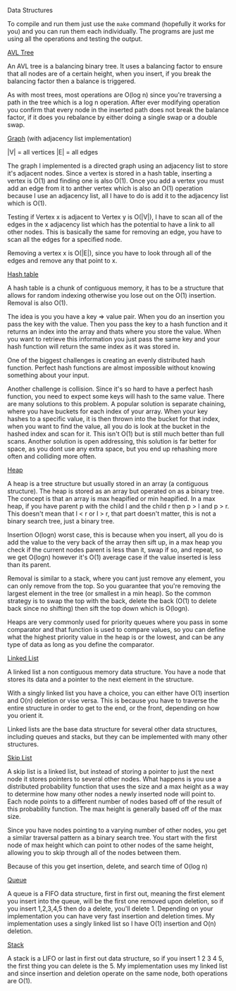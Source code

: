 Data Structures

  To compile and run them just use the `make` command (hopefully it works for you)
  and you can run them each individually. The programs are just me using all the operations
  and testing the output.

[AVL Tree](avltree.h)

  An AVL tree is a balancing binary tree. It uses a balancing factor to ensure that all
  nodes are of a certain height, when you insert, if you break the balancing factor 
  then a balance is triggered.

  As with most trees, most operations are O(log n) since you're traversing a path in
  the tree which is a log n operation. After ever modifying operation you confirm that
  every node in the inserted path does not break the balance factor, if it does you 
  rebalance by either doing a single swap or a double swap.


[Graph](directed_graph_adj_list.h) (with adjacency list implementation)

  |V| = all vertices
  |E| = all edges

  The graph I implemented is a directed graph using an adjacency list to store it's
  adjacent nodes. Since a vertex is stored in a hash table, inserting a vertex is O(1)
  and finding one is also O(1). Once you add a vertex you must add an edge from it to
  anther vertex which is also an O(1) operation because I use an adjacency list, all 
  I have to do is add it to the adjacency list which is O(1).

  Testing if Vertex x is adjacent to Vertex y is O(|V|), I have to scan all of the
  edges in the x adjacency list which has the potential to have a link to all other
  nodes. This is basically the same for removing an edge, you have to scan all the 
  edges for a specified node.

  Removing a vertex x is O(|E|), since you have to look through all of the edges and
  remove any that point to x.

[Hash table](hash.h)

  A hash table is a chunk of contiguous memory, it has to be a structure that allows
  for random indexing otherwise you lose out on the O(1) insertion. Removal is also
  O(1).

  The idea is you you have a key => value pair. When you do an insertion you pass 
  the key with the value. Then you pass the key to a hash function and it returns an
  index into the array and thats where you store the value. When you want to retrieve 
  this information you just pass the same key and your hash function will return the
  same index as it was stored in.

  One of the biggest challenges is creating an evenly distributed hash function.
  Perfect hash functions are almost impossible without knowing something about your
  input. 

  Another challenge is collision. Since it's so hard to have a perfect hash function,
  you need to expect some keys will hash to the same value. There are many solutions 
  to this problem. A popular solution is separate chaining, where you have buckets
  for each index of your array. When your key hashes to a specific value, it is then
    thrown into the bucket for that index, when you want to find the value, all you do
    is look at the bucket in the hashed index and scan for it. This isn't O(1) but is
    still much better than full scans. Another solution is open addressing, this
    solution is far better for space, as you dont use any extra space, but you end up
    rehashing more often and colliding more often.

[Heap](heap.h)

  A heap is a tree structure but usually stored in an array (a contiguous structure).
  The heap is stored as an array but operated on as a binary tree.
  The concept is that an array is max heapified or min heapified. In a max heap, if 
  you have parent p with the child l and the child r then p > l and p > r. This
  doesn't mean that l < r or l > r, that part doesn't matter, this is not a binary
  search tree, just a binary tree.

  Insertion O(logn) worst case, this is because when you insert, all you do is add
  the value to the very back of the array then sift up, in a max heap you check if
  the current nodes parent is less than it, swap if so, and repeat, so we get O(logn)
  however it's O(1) average case if the value inserted is less than its parent.

  Removal is similar to a stack, where you cant just remove any element, you can only
  remove from the top. So you guarantee that you're removing the largest element in 
  the tree (or smallest in a min heap). So the common strategy is to swap the top
  with the back, delete the back (O(1) to delete back since no shifting) then sift
  the top down which is O(logn).

  Heaps are very commonly used for priority queues where you pass in some comparator 
  and that function is used to compare values, so you can define what the highest
  priority value in the heap is or the lowest, and can be any type of data as long
  as you define the comparator.

[Linked List](LinkedList.h)

  A linked list a non contiguous memory data structure. You have a node that stores 
  its data and a pointer to the next element in the structure.

  With a singly linked list you have a choice, you can either have O(1) insertion
  and O(n) deletion or vise versa. This is because you have to traverse the entire
  structure in order to get to the end, or the front, depending on how you orient it.

  Linked lists are the base data structure for several other data structures, including
  queues and stacks, but they can be implemented with many other structures.

[Skip List](skip_list.h)

  A skip list is a linked list, but instead of storing a pointer to just the next node
  it stores pointers to several other nodes. What happens is you use a distributed 
  probability function that uses the size and a max height as a way to determine how
  many other nodes a newly inserted node will point to. Each node points to a different
  number of nodes based off of the result of this probability function. The max height
  is generally based off of the max size.

  Since you have nodes pointing to a varying number of other nodes, you get a similar
  traversal pattern as a binary search tree. You start with the first node of max 
  height which can point to other nodes of the same height, allowing you to skip 
  through all of the nodes between them.

  Because of this you get insertion, delete, and search time of O(log n)

[Queue](Queue.h)

  A queue is a FIFO data structure, first in first out, meaning the first element you
  insert into the queue, will be the first one removed upon deletion, so if you insert
  1,2,3,4,5 then do a delete, you'll delete 1. Depending on your implementation you
  can have very fast insertion and deletion times. My implementation uses a singly 
  linked list so I have O(1) insertion and O(n) deletion.

[Stack](Stack.h)

  A stack is a LIFO or last in first out data structure, so if you insert 1 2 3 4 5, 
  the first thing you can delete is the 5. My implementation uses my linked list and
  since insertion and deletion operate on the same node, both operations are O(1).

